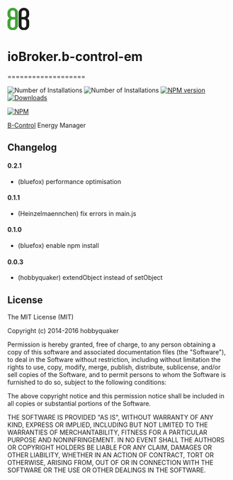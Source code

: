![Logo](admin/bcontrol.png)
# ioBroker.b-control-em
===================

![Number of Installations](http://iobroker.live/badges/b-control-em-installed.svg) ![Number of Installations](http://iobroker.live/badges/b-control-em-stable.svg) [![NPM version](http://img.shields.io/npm/v/iobroker.bcontrol.svg)](https://www.npmjs.com/package/iobroker.bcontrol)
[![Downloads](https://img.shields.io/npm/dm/iobroker.bcontrol.svg)](https://www.npmjs.com/package/iobroker.bcontrol)

[![NPM](https://nodei.co/npm/iobroker.bcontrol.png?downloads=true)](https://nodei.co/npm/iobroker.bcontrol/)

[B-Control](http://www.b-control.com/) Energy Manager

## Changelog
#### 0.2.1
* (bluefox) performance optimisation

#### 0.1.1
* (Heinzelmaennchen) fix errors in main.js

#### 0.1.0
* (bluefox) enable npm install

#### 0.0.3
* (hobbyquaker) extendObject instead of setObject

## License

The MIT License (MIT)

Copyright (c) 2014-2016 hobbyquaker

Permission is hereby granted, free of charge, to any person obtaining a copy
of this software and associated documentation files (the "Software"), to deal
in the Software without restriction, including without limitation the rights
to use, copy, modify, merge, publish, distribute, sublicense, and/or sell
copies of the Software, and to permit persons to whom the Software is
furnished to do so, subject to the following conditions:

The above copyright notice and this permission notice shall be included in
all copies or substantial portions of the Software.

THE SOFTWARE IS PROVIDED "AS IS", WITHOUT WARRANTY OF ANY KIND, EXPRESS OR
IMPLIED, INCLUDING BUT NOT LIMITED TO THE WARRANTIES OF MERCHANTABILITY,
FITNESS FOR A PARTICULAR PURPOSE AND NONINFRINGEMENT. IN NO EVENT SHALL THE
AUTHORS OR COPYRIGHT HOLDERS BE LIABLE FOR ANY CLAIM, DAMAGES OR OTHER
LIABILITY, WHETHER IN AN ACTION OF CONTRACT, TORT OR OTHERWISE, ARISING FROM,
OUT OF OR IN CONNECTION WITH THE SOFTWARE OR THE USE OR OTHER DEALINGS IN
THE SOFTWARE.
